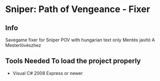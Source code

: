 # Sniper: Path of Vengeance - Fixer

## Info
Savegame fixer for Sniper POV with hungarian text only
Mentés javító A Mesterlövészhez

## Tools Needed To load the project properly
- Visual C# 2008 Express or newer

